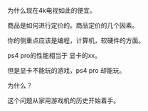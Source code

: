 为什么现在4k电视如此的便宜。

商品是如何进行定价的。商品定价的几个因素。



你的侧重点应该是编程，计算机，软硬件的方面。



ps4 pro的性能相当于 显卡的xx。

但是显卡不能玩的游戏，ps4 pro 却能玩。

为什么？

这个问题从家用游戏机的历史开始着手。







